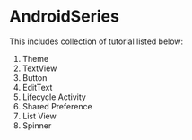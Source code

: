 # AndroidSeries

This includes collection of tutorial listed below:
1. Theme
2. TextView
3. Button
4. EditText
5. Lifecycle Activity
6. Shared Preference
7. List View
8. Spinner
